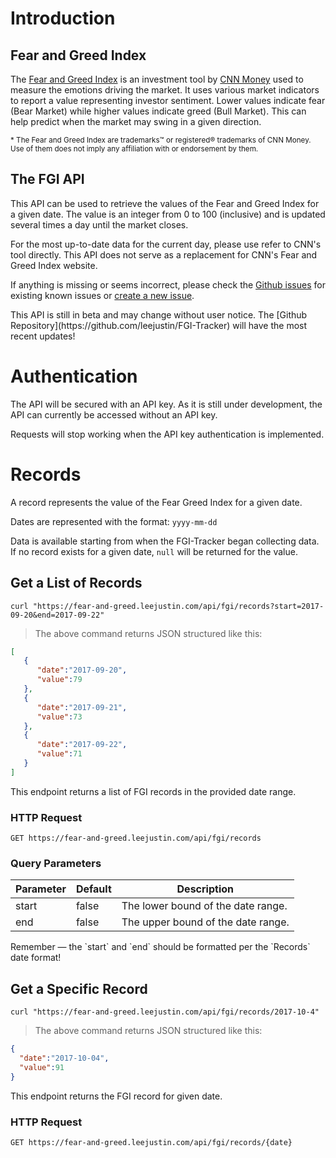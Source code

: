 # Introduction

## Fear and Greed Index
The [Fear and Greed Index](http://money.cnn.com/data/fear-and-greed/) is an investment tool by [CNN Money](money.cnn.com) used to measure the emotions driving the market.  It uses various market indicators to report a value representing investor sentiment.  Lower values indicate fear (Bear Market) while higher values indicate greed (Bull Market).  This can help predict when the market may swing in a given direction.

<sub>* The Fear and Greed Index are trademarks™ or registered® trademarks of CNN Money. Use of them does not imply any affiliation with or endorsement by them.<sub>

## The FGI API
This API can be used to retrieve the values of the Fear and Greed Index for a given date.  The value is an integer from 0 to 100 (inclusive) and is updated several times a day until the market closes.

For the most up-to-date data for the current day, please use refer to CNN's tool directly.  This API does not serve as a replacement for CNN's Fear and Greed Index website.

If anything is missing or seems incorrect, please check the [Github issues](https://github.com/leejustin/FGI-Tracker/issues) for existing known issues or [create a new issue](https://github.com/leejustin/FGI-Tracker/issues/new).

<aside class="warning">
This API is still in beta and may change without user notice.  The [Github Repository](https://github.com/leejustin/FGI-Tracker) will have the most recent updates!
</aside>

# Authentication

The API will be secured with an API key.  As it is still under development, the API can currently be accessed without an API key.

<aside class="warning">
Requests will stop working when the API key authentication is implemented.
</aside>

# Records

A record represents the value of the Fear Greed Index for a given date.

Dates are represented with the format:
`yyyy-mm-dd`

<aside class="notice">
Data is available starting from when the FGI-Tracker began collecting data. If no record exists for a given date, <code>null</code> will be returned for the value.
</aside>

## Get a List of Records

```shell
curl "https://fear-and-greed.leejustin.com/api/fgi/records?start=2017-09-20&end=2017-09-22"
```

> The above command returns JSON structured like this:

```json
[  
   {  
      "date":"2017-09-20",
      "value":79
   },
   {  
      "date":"2017-09-21",
      "value":73
   },
   {  
      "date":"2017-09-22",
      "value":71
   }
]
```

This endpoint returns a list of FGI records in the provided date range.

### HTTP Request

`GET https://fear-and-greed.leejustin.com/api/fgi/records`

### Query Parameters

Parameter | Default | Description
--------- | ------- | -----------
start | false | The lower bound of the date range.
end | false| The upper bound of the date range.

<aside class="success">
Remember — the `start` and `end` should be formatted per the `Records` date format!
</aside>

## Get a Specific Record

```shell
curl "https://fear-and-greed.leejustin.com/api/fgi/records/2017-10-4"
```

> The above command returns JSON structured like this:

```json
{
  "date":"2017-10-04",
  "value":91
}
```

This endpoint returns the FGI record for given date.

### HTTP Request

`GET https://fear-and-greed.leejustin.com/api/fgi/records/{date}`